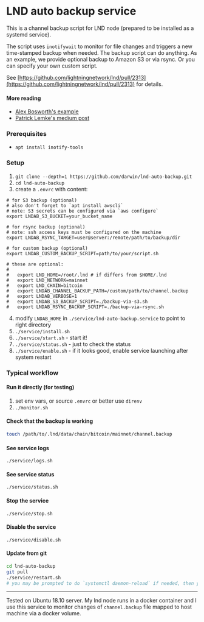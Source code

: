 # LND auto backup service

This is a channel backup script for LND node (prepared to be installed as a systemd service). 

The script uses `inotifywait` to monitor for file changes and triggers a new time-stamped backup when needed.
The backup script can do anything. As an example, we provide optional backup to Amazon S3 or via rsync. 
Or you can specify your own custom script.

See [https://github.com/lightningnetwork/lnd/pull/2313](https://github.com/lightningnetwork/lnd/pull/2313) for details.

#### More reading

* [Alex Bosworth's example](https://twitter.com/alexbosworth/status/1114650312592072704)
* [Patrick Lemke's medium post](https://medium.com/@patricklemke95/how-to-backup-your-lightning-network-channels-170c995c157b)

### Prerequisites

* `apt install inotify-tools`

### Setup

1. `git clone --depth=1 https://github.com/darwin/lnd-auto-backup.git` 
2. `cd lnd-auto-backup`
3. create a `.envrc` with content:

```
# for S3 backup (optional)
# also don't forget to `apt install awscli`
# note: S3 secrets can be configured via `aws configure`
export LNDAB_S3_BUCKET=your_bucket_name 

# for rsync backup (optional)
# note: ssh access keys must be configured on the machine
export LNDAB_RSYNC_TARGET=user@server:/remote/path/to/backup/dir

# for custom backup (optional)
export LNDAB_CUSTOM_BACKUP_SCRIPT=path/to/your/script.sh 

# these are optional:
#
#   export LND_HOME=/root/.lnd # if differs from $HOME/.lnd
#   export LND_NETWORK=mainnet
#   export LND_CHAIN=bitcoin
#   export LNDAB_CHANNEL_BACKUP_PATH=/custom/path/to/channel.backup
#   export LNDAB_VERBOSE=1
#   export LNDAB_S3_BACKUP_SCRIPT=./backup-via-s3.sh
#   export LNDAB_RSYNC_BACKUP_SCRIPT=./backup-via-rsync.sh
```
4. modify `LNDAB_HOME` in `./service/lnd-auto-backup.service` to point to right directory
5. `./service/install.sh`
6. `./service/start.sh` - start it!
7. `./service/status.sh` - just to check the status 
8. `./service/enable.sh` - if it looks good, enable service launching after system restart

### Typical workflow

#### Run it directly (for testing)

1. set env vars, or source `.envrc` or better use `direnv`
2. `./monitor.sh`

#### Check that the backup is working

```sh
touch /path/to/.lnd/data/chain/bitcoin/mainnet/channel.backup
```

#### See service logs

`./service/logs.sh`

#### See service status

`./service/status.sh`

#### Stop the service

`./service/stop.sh`

#### Disable the service

`./service/disable.sh`

#### Update from git

```sh
cd lnd-auto-backup
git pull
./service/restart.sh 
# you may be prompted to do `systemctl daemon-reload` if needed, then you need to restart it again
```

---

Tested on Ubuntu 18.10 server. My lnd node runs in a docker container and I use this service to monitor changes of 
`channel.backup` file mapped to host machine via a docker volume.
